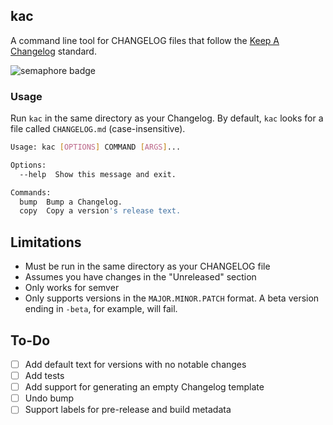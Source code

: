## kac
A command line tool for CHANGELOG files that follow the [Keep A Changelog][1] standard.

![semaphore badge](https://atwalsh.semaphoreci.com/badges/kac.svg?style=shields "SemaphoreCI status badge")

### Usage
Run `kac` in the same directory as your Changelog. By default, `kac` looks for a file called `CHANGELOG.md` 
(case-insensitive).

```bash
Usage: kac [OPTIONS] COMMAND [ARGS]...

Options:
  --help  Show this message and exit.

Commands:
  bump  Bump a Changelog.
  copy  Copy a version's release text.
```

## Limitations
- Must be run in the same directory as your CHANGELOG file
- Assumes you have changes in the "Unreleased" section 
- Only works for semver
- Only supports versions in the `MAJOR.MINOR.PATCH` format. A beta version ending in `-beta`, for example, 
will fail.

## To-Do
- [ ] Add default text for versions with no notable changes
- [ ] Add tests
- [ ] Add support for generating an empty Changelog template
- [ ] Undo bump
- [ ] Support labels for pre-release and build metadata

[1]: https://keepachangelog.com/en/1.0.0/